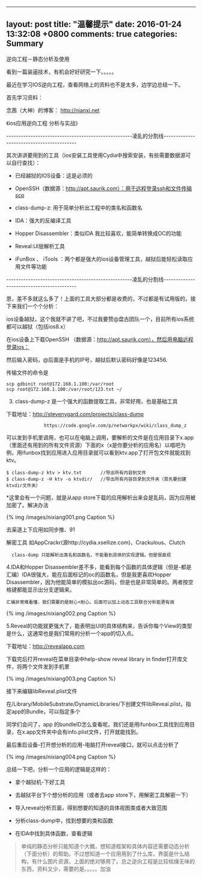 
---
layout: post
title: "温馨提示"
date: 2016-01-24 13:32:08 +0800
comments: true
categories: Summary
---


逆向工程－静态分析及使用

 

 

看到一篇装逼技术，有机会好好研究一下。。。。。

 

最近在学习IOS逆向工程，查看网络上的资料也不是太多，边学边总结一下。

首先学习资料：

念茜（大神）的博客： http://nianxi.net

《ios应用逆向工程 分析与实战》

----------------------------------------------------凌乱的分割线------------------------------------------

其次讲讲要用到的工具（ios安装工具使用Cydia中搜索安装，有些需要数据源可以自行查找）：

* 已经越狱的IOS设备：这是必须的

* OpenSSH（数据源：http://apt.saurik.com）：用于远程登录ssh和文件传输scp

* class-dump-z: 用于简单分析出工程中的类名和函数名

* IDA：强大的反编译工具

* Hopper Disassembler：类似IDA 我比较喜欢，能简单转换成OC的功能

* Reveal:UI层解析工具

* iFunBox 、 iTools ：两个都是强大的ios设备管理工具，越狱后能轻松读取应用文件等功能

 

----------------------------------------------------凌乱的分割线------------------------------------------

恩，差不多就这么多了！上面的工具大部分都是收费的，不过都是有试用版的，接下来我们一个个分析：

ios设备越狱，这个我就不讲了吧，不过我要赞@盘古团队一个，目前所有ios系统都可以越狱（包括ios8.x）

在ios设备上下载OpenSSH （数据源：http://apt.saurik.com），然后用电脑远程登录ios：

然后输入密码，@后面是手机的IP号，越狱后默认密码好像是123456.

传输文件的命令是

	scp gdbinit root@172.168.1.100:/var/root
	scp root@172.168.1.100:/var/root/123.txt ~/
 3. class-dump-z 是一个强大的函数提取工具，非常好用，也是基础工具

下载地址：http://stevenygard.com/projects/class-dump

                  https://code.google.com/p/networkpx/wiki/class_dump_z

可以发到手机里调用，也可以在电脑上调用，要解析的文件是在应用目录下x.app（里面还有用到的所有文件资源）下面的x（x是你要分析的应用名）以唱吧为例，用ifunbox找到应用进入应用目录就可以看到ktv.app了打开包文件就能找到ktv。

 

	$ class-dump-z ktv > ktv.txt       //导出所有内容到文件
	$ class-dump-z -H ktv -o ktvdir/   //导出所有内容目录到文件夹（首先要创建ktvdir文件夹）
 

 

*这里会有一个问题，就是从app store下载的应用解析出来会是乱码，因为应用被加密了。解决办法


{% img /images/nixiang001.png Caption %}  

去渠道上下应用如同步推、91

解密工具 如AppCrackr(源http://cydia.xsellize.com)、Crackulous、Clutch

	  class-dump 只能解析出类名和函数名，不能看到具体的实现逻辑。但是很直观

 4.IDA和Hopper Disassembler差不多，能看到每个函数的具体逻辑（但是-都是汇编）IDA很强大，能在后面标记的oc的函数名，但是我更喜欢Hopper Disassembler，因为他能简单的模拟出oc源码，但是也是非常简单的。两者按空格键都能显示出分支逻辑来。

    汇编非常难看懂，我们需要的是耐心+耐心。后面可以加上动态工具联合分析能更有效


{% img /images/nixiang002.png Caption %}  


 5.Reveal的功能就更强大了，能表明出UI的具体结构来，告诉你每个View的类型是什么，这通常也是我们常用的分析一个app的切入点。

下载地址：http://revealapp.com

下载完后打开reveal在菜单目录中help-show reveal library in finder打开库文件，将两个文件发到手机里



{% img /images/nixiang003.png Caption %}  

接下来编辑libReveal.plist文件

在/Library/MobileSubstrate/DynamicLibraries/下创建文件libReveal.plist，指定app的Bundle，可以指定多个

同学们会问了，app 的bundleID怎么查看呢，我们还是用ifunbox工具找到应用目录，在x.app文件夹中会有info.plist文件，打开就能找到。

最后重启设备-打开想分析的应用-电脑打开reveal接口，就可以点击分析了



{% img /images/nixiang004.png Caption %}  

总结一下吧，分析一个应用的逻辑是这样的：

* 拿个越狱机-下好工具

* 去越狱平台下个想分析的应用（或者去app store下，用解密工具解密一下）

* 导入reveal分析页面，得到想要的知道的具体视图类或者大致范围

* 分析class-dump中，找到想要的类和函数

* 在IDA中找到具体函数，查看逻辑

> 单纯的静态分析只能知道个大概，想知道框架和具体内容还需要动态分析（下面分析）的帮助。不过想知道一个应用用到了什么库，界面是什么结构，有什么图片资源，上面的绝对够用了。总之逆向工程是比较枯燥无味的东西，资料又少，需要的是。。。。。加油